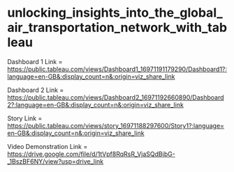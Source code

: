 # unlocking_insights_into_the_global_air_transportation_network_with_tableau

Dashboard 1 Link = https://public.tableau.com/views/Dashboard1_16971191179290/Dashboard1?:language=en-GB&:display_count=n&:origin=viz_share_link

Dashboard 2 Link = https://public.tableau.com/views/Dashboard2_16971192660890/Dashboard2?:language=en-GB&:display_count=n&:origin=viz_share_link

Story Link = https://public.tableau.com/views/story_16971188297600/Story1?:language=en-GB&:display_count=n&:origin=viz_share_link

Video Demonstration Link = https://drive.google.com/file/d/1tVpf8RqRsR_VjaSQdBjbG-_1BszBF6NY/view?usp=drive_link
